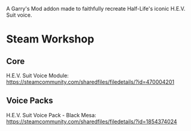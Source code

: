 A Garry's Mod addon made to faithfully recreate Half-Life's iconic H.E.V. Suit voice.


# Steam Workshop
## Core
H.E.V. Suit Voice Module:
https://steamcommunity.com/sharedfiles/filedetails/?id=470004201

## Voice Packs
H.E.V. Suit Voice Pack - Black Mesa:
https://steamcommunity.com/sharedfiles/filedetails/?id=1854374024


